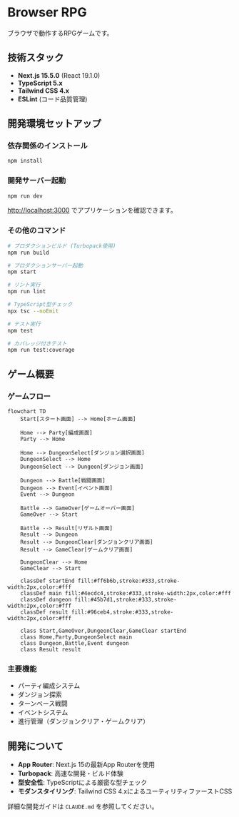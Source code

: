 # Browser RPG

ブラウザで動作するRPGゲームです。

## 技術スタック

- **Next.js 15.5.0** (React 19.1.0)
- **TypeScript 5.x**
- **Tailwind CSS 4.x**
- **ESLint** (コード品質管理)

## 開発環境セットアップ

### 依存関係のインストール

```bash
npm install
```

### 開発サーバー起動

```bash
npm run dev
```

[http://localhost:3000](http://localhost:3000) でアプリケーションを確認できます。

### その他のコマンド

```bash
# プロダクションビルド (Turbopack使用)
npm run build

# プロダクションサーバー起動
npm start

# リント実行
npm run lint

# TypeScript型チェック
npx tsc --noEmit

# テスト実行
npm test

# カバレッジ付きテスト
npm run test:coverage
```

## ゲーム概要

### ゲームフロー

```mermaid
flowchart TD
    Start[スタート画面] --> Home[ホーム画面]
    
    Home --> Party[編成画面]
    Party --> Home
    
    Home --> DungeonSelect[ダンジョン選択画面]
    DungeonSelect --> Home
    DungeonSelect --> Dungeon[ダンジョン画面]
    
    Dungeon --> Battle[戦闘画面]
    Dungeon --> Event[イベント画面]
    Event --> Dungeon
    
    Battle --> GameOver[ゲームオーバー画面]
    GameOver --> Start
    
    Battle --> Result[リザルト画面]
    Result --> Dungeon
    Result --> DungeonClear[ダンジョンクリア画面]
    Result --> GameClear[ゲームクリア画面]
    
    DungeonClear --> Home
    GameClear --> Start
    
    classDef startEnd fill:#ff6b6b,stroke:#333,stroke-width:2px,color:#fff
    classDef main fill:#4ecdc4,stroke:#333,stroke-width:2px,color:#fff
    classDef dungeon fill:#45b7d1,stroke:#333,stroke-width:2px,color:#fff
    classDef result fill:#96ceb4,stroke:#333,stroke-width:2px,color:#fff
    
    class Start,GameOver,DungeonClear,GameClear startEnd
    class Home,Party,DungeonSelect main
    class Dungeon,Battle,Event dungeon
    class Result result
```

### 主要機能

- パーティ編成システム
- ダンジョン探索
- ターンベース戦闘
- イベントシステム
- 進行管理（ダンジョンクリア・ゲームクリア）

## 開発について

- **App Router**: Next.js 15の最新App Routerを使用
- **Turbopack**: 高速な開発・ビルド体験
- **型安全性**: TypeScriptによる厳密な型チェック
- **モダンスタイリング**: Tailwind CSS 4.xによるユーティリティファーストCSS

詳細な開発ガイドは `CLAUDE.md` を参照してください。
